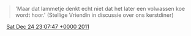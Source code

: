 > 'Maar dat lammetje denkt echt niet dat het later een volwassen koe wordt hoor\.' \(Stellige Vriendin in discussie over ons kerstdiner\)

<img src="../../media/tweet.ico" width="12" /> [Sat Dec 24 23:07:47 +0000 2011](https://twitter.com/DromerDenker/status/150714314112770050)